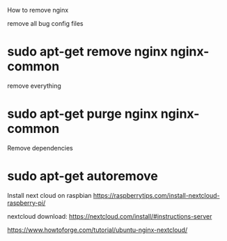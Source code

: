 
How to remove nginx

remove all bug config files
# sudo apt-get remove nginx nginx-common

remove everything
# sudo apt-get purge nginx nginx-common

Remove dependencies
# sudo apt-get autoremove


Install next cloud on raspbian
https://raspberrytips.com/install-nextcloud-raspberry-pi/


nextcloud download:
https://nextcloud.com/install/#instructions-server


https://www.howtoforge.com/tutorial/ubuntu-nginx-nextcloud/